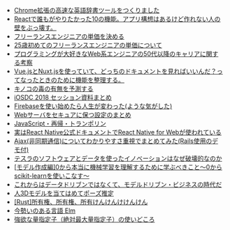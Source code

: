 - [Chrome拡張の高速な英語辞書ツールをつくりました](https://qiita.com/wtetsu/items/c43232c6c44918e977c9)
- [Reactで誰もがやりたかった10の機能。アプリ構想はあるけど作れない人の壁をぶっ壊す。](https://qiita.com/y_kawase/items/8f1b5a303400a09c4923)
- [フリーランスエンジニアの単価を決める](https://qiita.com/KazukiTanaka/items/130a2c477847b24e35ce)
- [25歳初めてのフリーランスエンジニアの単価について](https://qiita.com/turmericN/items/a73d005e8bf4700bbb37)
- [プログラミングが大好きなWeb系エンジニアの50代以降のキャリアに関する考察](https://qiita.com/poly_soft/items/dbca28f166d07070e8eb)
- [Vue.jsとNuxt.jsを使っていて、どっちのドキュメントを見ればいいんだ？ってなったときのために機能を整理する。](https://qiita.com/noplan1989/items/eae57372e2fd360438e0)
- [キノコの毒の有無を予測する](https://qiita.com/tomo_20180402/items/1745b2dcd0735579fbc7)
- [iOSDC 2018 セッション資料まとめ](https://qiita.com/winterwind26/items/210e5735d2ce832d0c36)
- [Firebaseを使い始めたら人生が変わった(ような気がした)](https://qiita.com/owen/items/c51c6ec27c9e2f5804b0)
- [Webサーバをセキュアに保つ設定のまとめ](https://qiita.com/ariaki/items/78ed2d3810ad17f72398)
- [JavaScript・再帰・トランポリン](https://qiita.com/41semicolon/items/985bdd2f551d9392463c)
- [実はReact Native公式ドキュメントでReact Native for Webが使われている](https://qiita.com/Nkzn/items/93688d39ab94d16e64e8)
- [Ajax(非同期通信)についてわかりやすさ重視でまとめてみた(Rails使用のデモ付)](https://qiita.com/__tambo__/items/409ccf256e84017ea307)
- [テスラのソフトウェアとデータを使ったイノベーションはなぜ破壊的なのか](https://qiita.com/KanNishida/items/674368f3c12634adf346)
- [[モデル作成編]0から本当に機械学習を理解するために学ぶべきこと～0からscikit-learnを使いこなす～](https://qiita.com/zenonnp/items/92ca776684702b50c110)
- [これからはデータドリブンではなくて、モデルドリブン・ビジネスの時代だ](https://qiita.com/KanNishida/items/45899f4606486cc9065f)
- [人3Dモデルを当てはめてポーズ推定 ](https://qiita.com/summer4an/items/989a5efee5f81a4267eb)
- [[Rust]所有権、所有権、所有けんけんけけんけん](https://qiita.com/akehoyayoi/items/abe58c8d7be198587a34)
- [今勢いのある言語 Elm](https://qiita.com/ababup1192/items/c48df0495728f89f756a)
- [強欲な量指定子（絶対最大量指定子）の使いどころ](https://qiita.com/scivola/items/0e71a1964378a80d975d)
